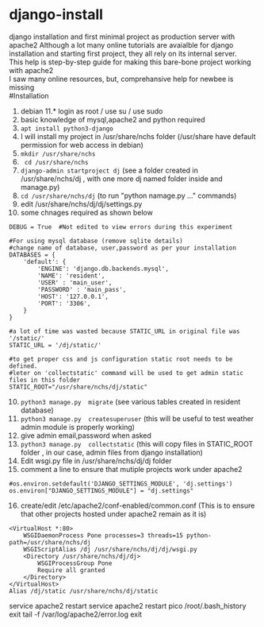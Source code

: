 # django-install
django installation and first minimal project as production server with apache2
Although a lot many online tutorials are avaialble for django installation and starting first project, they all rely on its internal server.\
This help is step-by-step guide for making this bare-bone project working with apache2\
I saw many online resources, but, comprehansive help for newbee is missing\
#Installation
  1. debian 11.* login as root / use su / use sudo
  2. basic knowledge of mysql,apache2 and python required
  3. ``apt install python3-django``
  4. I will install my project in /usr/share/nchs folder (/usr/share have default permission for web access in debian)
  5. ``mkdir /usr/share/nchs``
  6. `` cd /usr/share/nchs``
  7. ``django-admin startproject dj`` (see a folder created in /usr/share/nchs/dj , with one more dj named folder inside and manage.py)
  8. ``cd /usr/share/nchs/dj`` (to run "python namage.py ..." commands)
  9. edit /usr/share/nchs/dj/dj/settings.py
  10. some chnages required as shown below
  
```
DEBUG = True  #Not edited to view errors during this experiment

#For using mysql database (remove sqlite details)
#change name of database, user,password as per your installation
DATABASES = {
    'default': {
        'ENGINE': 'django.db.backends.mysql',
        'NAME': 'resident',
        'USER' : 'main_user',
        'PASSWORD' : 'main_pass',
        'HOST': '127.0.0.1',
        'PORT': '3306',
    }
}

#a lot of time was wasted because STATIC_URL in original file was '/static/'
STATIC_URL = '/dj/static/'

#to get proper css and js configuration static root needs to be defined. 
#leter on 'collectstatic' command will be used to get admin static files in this folder
STATIC_ROOT="/usr/share/nchs/dj/static"

```

  10. ``python3 manage.py  migrate``  (see various tables created in resident database)
  11. ``python3 manage.py  createsuperuser`` (this will be useful to test weather admin module is properly working)
  12. give admin email,password when asked
  13. ``python3 manage.py  collectstatic`` (this will copy files in STATIC_ROOT folder , in our case, admin files from django installation)
  14. Edit wsgi.py file in /usr/share/nchs/dj/dj folder
  15. comment a line to ensure that mutiple projects work under apache2

    #os.environ.setdefault('DJANGO_SETTINGS_MODULE', 'dj.settings')
    os.environ["DJANGO_SETTINGS_MODULE"] = "dj.settings"

  16. create/edit /etc/apache2/conf-enabled/common.conf (This is to ensure that other projects hosted under apache2 remain as it is)

```
<VirtualHost *:80>
    WSGIDaemonProcess Pone processes=3 threads=15 python-path=/usr/share/nchs/dj
    WSGIScriptAlias /dj /usr/share/nchs/dj/dj/wsgi.py   
    <Directory /usr/share/nchs/dj/dj>
        WSGIProcessGroup Pone
        Require all granted
    </Directory>
</VirtualHost>
Alias /dj/static /usr/share/nchs/dj/static

```


service apache2 restart
service apache2 restart
pico /root/.bash_history
exit
tail -f /var/log/apache2/error.log
exit


